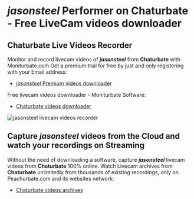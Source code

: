 # _jasonsteel_ Performer on Chaturbate - Free LiveCam videos downloader

## Chaturbate Live Videos Recorder

Monitor and record livecam videos of **_jasonsteel_** from **Chaturbate** with Moniturbate.com
Get a premium trial for free by just and only registering with your Email address:
* [_jasonsteel_ Premium videos downloader](https://moniturbate.com/request-demo-licence-key.html)

Free livecam videos downloader - Moniturbate Software:
* [Chaturbate videos downloader](https://moniturbate.com/moniturbate-download-software.html)

![_jasonsteel_ livecam videos recorder](https://peachurnet.com/templates/moniturbate-software.png)


## Capture _jasonsteel_ videos from the Cloud and watch your recordings on Streaming

Without the need of downloading a software, capture **_jasonsteel_** livecam videos from **Chaturbate** 100% online.
Watch Livecam archives from **Chaturbate** unlimitedly from thousands of existing recordings, only on Peachurbate.com and its websites network:
* [Chaturbate videos archives](https://peachurnet.com/)